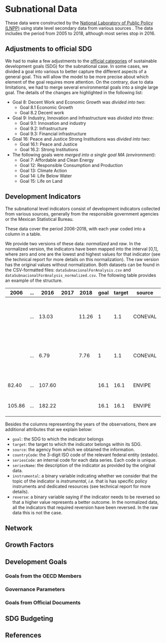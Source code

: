 # Subnational Data

These data were constructed by the [National Laboratory of Public Policy (LNPP)](https://www.lnpp.mx) using state level secondary data from various sources . The data includes the period from 2005 to 2018, although most series stop in 2016. 


## Adjustments to official SDG
We had to make a few adjustments to the [official categories](https://www.un.org/development/desa/disabilities/envision2030.html) of sustainable development goals (SDG) for the subnational case. In some cases, we divided a goal into various to better capture the different aspects of a general goal. This will allow the model to be more precise about which element of the goal requires more attention. On the contrary, due to data limitations, we had to merge several environmental goals into a single large goal. The details of the changes are highlighted in the following list: 

* Goal 8: Decent Work and Economic Growth was *divided into two*: 
	* Goal 8.1 Economic Growth
	* Goal 8.2 Decent work
* Goal 9: Industry, Innovation and Infrastructure was *divided into three*: 
	* Goal 9.1: Innovation and industry
	* Goal 9.2: Infrastructure
	* Goal 9.3: Financial infrastructure
* Goal 16: Peace and Justice Strong Institutions was *divided into two*:
	* Goal 16.1: Peace and Justice
	* Goal 16.2: Strong Institutions
* The following goals were *merged into a single goal MA (environment)*: 
	* Goal 7: Affordable and Clean Energy
	* Goal 12: Responsible Consumption and Production
	* Goal 13: Climate Action
	* Goal 14: Life Below Water
	* Goal 15: Life on Land
	

## Development Indicators
The subnational level indicators consist of development indicators collected from various sources, generally from the responsible government agencies or the Mexican Statistical Bureau. 

These data cover the period 2006-2018, with each year coded into a column in a table. 

We provide two versions of these data: *normalized* and *raw*. In the normalized version, the indicators have been mapped into the interval [0,1], where zero and one are the lowest and highest values for that indicator (see the technical report for more details on this normalization). The raw version has the original values without normalization. Both datasets can be found in the CSV-formatted files: `dataSubnacionalForAnalysis.csv` and `dataSubnacionalForAnalysis_normalized.csv`. The following table provides an example of the structure.


| 2006 | ... | 2016 | 2017 | 2018 | goal | target | source | countryCode | seriesCode | seriesName | instrumental | reverse |
| --- | --- | --- | --- | --- | --- | --- | --- | --- | --- | --- | --- | --- |
| |... | 13.03 | | 11.26 | 1 | 1.1 | CONEVAL | CHP | 3 | Porcentaje de poblacion vulnerable por ingresos | 1 | 1 |
| |... |6.79 | | 7.76| 1|1.1|CONEVAL|CMX|3|Porcentaje de poblacion vulnerable por ingresos|1|1|
|82.40 | ...|107.60|||16.1|16.1|ENVIPE|AGU|185|Tasa de robo a negocio|1|1|
|105.86|...|182.22|||16.1|16.1|ENVIPE|BCN|185|Tasa de robo a negocio|1|1|

Besides the columns representing the years of the observations, there are additional attributes that we explain below:

* `goal`: the SDG to which the indicator belongs 
* `target`: the target to which the indicator belongs within its SDG. 
* `source`: the agency from which we obtained the information. 
* `countryCode`: the 3-digit ISO code of the relevant federal entity (estado).
* `seriesCode`: an internal code for each data series. Each code is unique.
* `seriesName`: the description of the indicator as provided by the original data.
* `instrumental`: a binary variable indicating whether we consider that the topic of the indicator is *instrumental*, *i.e.* that is has specific policy instruments and dedicated resources (see technical report for more details).
* `reverse`: a binary variable saying if the indicator needs to be reversed so that a higher value represents a better outcome. In the normalized data, all the indicators that required reversion have been reversed. In the raw data this is not the case.

## Network

## Growth Factors

## Development Goals

### Goals from the OECD Members

### Governance Parameters

### Goals from Official Documents

## SDG Budgeting

## References
